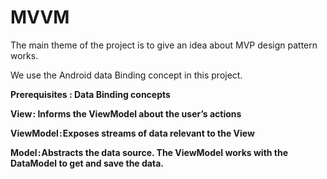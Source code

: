 # MVVM

The main theme of the project is to give an idea about MVP design pattern works.

We use the Android data Binding concept in this project.

<b>Prerequisites<b> : Data Binding concepts

<b>View</b> : Informs the ViewModel about the user’s actions

<b>ViewModel</b> : Exposes streams of data relevant to the View

<b>Model</b> : Abstracts the data source. The ViewModel works with the DataModel to get and save the data.